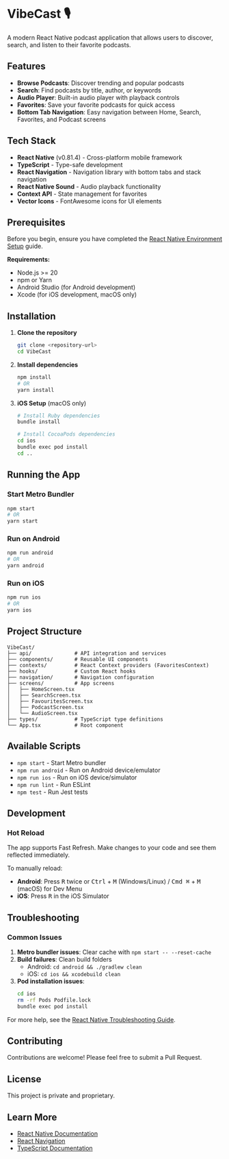 # VibeCast 🎙️

A modern React Native podcast application that allows users to discover, search, and listen to their favorite podcasts.

## Features

- **Browse Podcasts**: Discover trending and popular podcasts
- **Search**: Find podcasts by title, author, or keywords
- **Audio Player**: Built-in audio player with playback controls
- **Favorites**: Save your favorite podcasts for quick access
- **Bottom Tab Navigation**: Easy navigation between Home, Search, Favorites, and Podcast screens

## Tech Stack

- **React Native** (v0.81.4) - Cross-platform mobile framework
- **TypeScript** - Type-safe development
- **React Navigation** - Navigation library with bottom tabs and stack navigation
- **React Native Sound** - Audio playback functionality
- **Context API** - State management for favorites
- **Vector Icons** - FontAwesome icons for UI elements

## Prerequisites

Before you begin, ensure you have completed the [React Native Environment Setup](https://reactnative.dev/docs/set-up-your-environment) guide.

**Requirements:**
- Node.js >= 20
- npm or Yarn
- Android Studio (for Android development)
- Xcode (for iOS development, macOS only)

## Installation

1. **Clone the repository**
   ```sh
   git clone <repository-url>
   cd VibeCast
   ```

2. **Install dependencies**
   ```sh
   npm install
   # OR
   yarn install
   ```

3. **iOS Setup** (macOS only)
   ```sh
   # Install Ruby dependencies
   bundle install
   
   # Install CocoaPods dependencies
   cd ios
   bundle exec pod install
   cd ..
   ```

## Running the App

### Start Metro Bundler

```sh
npm start
# OR
yarn start
```

### Run on Android

```sh
npm run android
# OR
yarn android
```

### Run on iOS

```sh
npm run ios
# OR
yarn ios
```

## Project Structure

```
VibeCast/
├── api/              # API integration and services
├── components/       # Reusable UI components
├── contexts/         # React Context providers (FavoritesContext)
├── hooks/            # Custom React hooks
├── navigation/       # Navigation configuration
├── screens/          # App screens
│   ├── HomeScreen.tsx
│   ├── SearchScreen.tsx
│   ├── FavouritesScreen.tsx
│   ├── PodcastScreen.tsx
│   └── AudioScreen.tsx
├── types/            # TypeScript type definitions
└── App.tsx           # Root component
```

## Available Scripts

- `npm start` - Start Metro bundler
- `npm run android` - Run on Android device/emulator
- `npm run ios` - Run on iOS device/simulator
- `npm run lint` - Run ESLint
- `npm test` - Run Jest tests

## Development

### Hot Reload

The app supports Fast Refresh. Make changes to your code and see them reflected immediately.

To manually reload:
- **Android**: Press <kbd>R</kbd> twice or <kbd>Ctrl</kbd> + <kbd>M</kbd> (Windows/Linux) / <kbd>Cmd ⌘</kbd> + <kbd>M</kbd> (macOS) for Dev Menu
- **iOS**: Press <kbd>R</kbd> in the iOS Simulator

## Troubleshooting

### Common Issues

1. **Metro bundler issues**: Clear cache with `npm start -- --reset-cache`
2. **Build failures**: Clean build folders
   - Android: `cd android && ./gradlew clean`
   - iOS: `cd ios && xcodebuild clean`
3. **Pod installation issues**: 
   ```sh
   cd ios
   rm -rf Pods Podfile.lock
   bundle exec pod install
   ```

For more help, see the [React Native Troubleshooting Guide](https://reactnative.dev/docs/troubleshooting).

## Contributing

Contributions are welcome! Please feel free to submit a Pull Request.

## License

This project is private and proprietary.

## Learn More

- [React Native Documentation](https://reactnative.dev/docs/getting-started)
- [React Navigation](https://reactnavigation.org/docs/getting-started)
- [TypeScript Documentation](https://www.typescriptlang.org/docs/)
